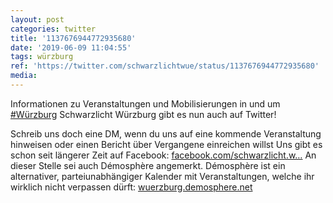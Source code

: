 ```yaml
---
layout: post
categories: twitter
title: '1137676944772935680'
date: '2019-06-09 11:04:55'
tags: würzburg
ref: 'https://twitter.com/schwarzlichtwue/status/1137676944772935680'
media:
---
```

Informationen zu Veranstaltungen und Mobilisierungen in und um [#Würzburg](/t/würzburg)  Schwarzlicht Würzburg gibt es nun auch auf Twitter!

Schreib uns doch eine DM, wenn du uns auf eine kommende Veranstaltung hinweisen oder einen Bericht über Vergangene einreichen willst 
Uns gibt es schon seit längerer Zeit auf Facebook: [facebook.com/schwarzlicht.w…](https://www.facebook.com/schwarzlicht.wue/) 
An dieser Stelle sei auch Démosphère angemerkt. Démosphère ist ein alternativer, parteiunabhängiger Kalender mit Veranstaltungen, welche ihr wirklich nicht verpassen dürft: [wuerzburg.demosphere.net](https://wuerzburg.demosphere.net/) 